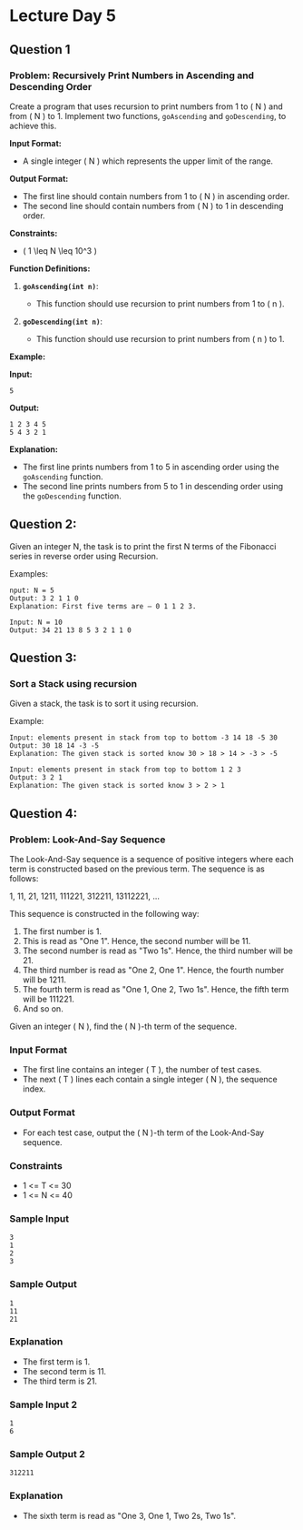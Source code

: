 # Lecture Day 5

## Question 1

### Problem: Recursively Print Numbers in Ascending and Descending Order

Create a program that uses recursion to print numbers from 1 to \( N \) and from \( N \) to 1. Implement two functions, `goAscending` and `goDescending`, to achieve this.

**Input Format:**

- A single integer \( N \) which represents the upper limit of the range.

**Output Format:**

- The first line should contain numbers from 1 to \( N \) in ascending order.
- The second line should contain numbers from \( N \) to 1 in descending order.

**Constraints:**

- \( 1 \leq N \leq 10^3 \)

**Function Definitions:**

1. **`goAscending(int n)`**:
    - This function should use recursion to print numbers from 1 to \( n \).

2. **`goDescending(int n)`**:
    - This function should use recursion to print numbers from \( n \) to 1.

**Example:**

**Input:**
```
5
```

**Output:**
```
1 2 3 4 5
5 4 3 2 1
```

**Explanation:**

- The first line prints numbers from 1 to 5 in ascending order using the `goAscending` function.
- The second line prints numbers from 5 to 1 in descending order using the `goDescending` function.

## Question 2:

Given an integer N, the task is to print the first N terms of the Fibonacci series in reverse order using Recursion.

Examples:
```
nput: N = 5
Output: 3 2 1 1 0
Explanation: First five terms are – 0 1 1 2 3. 

Input: N = 10
Output: 34 21 13 8 5 3 2 1 1 0
```

## Question 3:

### Sort a Stack using recursion

Given a stack, the task is to sort it using recursion.

Example: 

```
Input: elements present in stack from top to bottom -3 14 18 -5 30
Output: 30 18 14 -3 -5
Explanation: The given stack is sorted know 30 > 18 > 14 > -3 > -5

Input: elements present in stack from top to bottom 1 2 3
Output: 3 2 1
Explanation: The given stack is sorted know 3 > 2 > 1
```

## Question 4:
### Problem: Look-And-Say Sequence

The Look-And-Say sequence is a sequence of positive integers where each term is constructed based on the previous term. The sequence is as follows:

1, 11, 21, 1211, 111221, 312211, 13112221, ...

This sequence is constructed in the following way:
1. The first number is 1.
2. This is read as "One 1". Hence, the second number will be 11.
3. The second number is read as "Two 1s". Hence, the third number will be 21.
4. The third number is read as "One 2, One 1". Hence, the fourth number will be 1211.
5. The fourth term is read as "One 1, One 2, Two 1s". Hence, the fifth term will be 111221.
6. And so on.

Given an integer \( N \), find the \( N \)-th term of the sequence.

### Input Format
- The first line contains an integer \( T \), the number of test cases.
- The next \( T \) lines each contain a single integer \( N \), the sequence index.

### Output Format
- For each test case, output the \( N \)-th term of the Look-And-Say sequence.

### Constraints
-  1 <= T <= 30 
-  1 <= N <=  40 

### Sample Input
```
3
1
2
3
```

### Sample Output
```
1
11
21
```

### Explanation
- The first term is 1.
- The second term is 11.
- The third term is 21.

### Sample Input 2
```
1
6
```

### Sample Output 2
```
312211
```

### Explanation
- The sixth term is read as "One 3, One 1, Two 2s, Two 1s".
